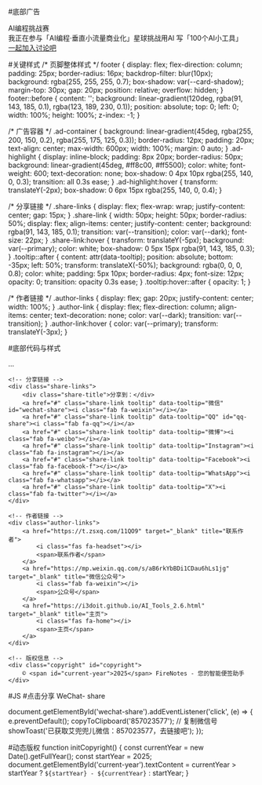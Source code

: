 #底部广告
<div class="ad-container">
    <div class="ad-title">AI编程挑战赛</div>
    <div class="ad-content">
        我正在参与「AI编程·垂直小流量商业化」星球挑战用AI 写「100个AI小工具」
        <br>
        <a href="https://t.zsxq.com/yL7L8" class="ad-highlight">一起加入讨论吧</a>
    </div>
</div>

#关键样式
/* 页脚整体样式 */
footer {
    display: flex;
    flex-direction: column;
    padding: 25px;
    border-radius: 16px;
    backdrop-filter: blur(10px);
    background: rgba(255, 255, 255, 0.7);
    box-shadow: var(--card-shadow);
    margin-top: 30px;
    gap: 20px;
    position: relative;
    overflow: hidden;
}
footer::before {
    content: '';
    background: linear-gradient(120deg, rgba(91, 143, 185, 0.1), rgba(123, 189, 230, 0.1));
    position: absolute;
    top: 0;
    left: 0;
    width: 100%;
    height: 100%;
    z-index: -1;
}

/* 广告容器 */
.ad-container {
    background: linear-gradient(45deg, rgba(255, 200, 150, 0.2), rgba(255, 175, 125, 0.3));
    border-radius: 12px;
    padding: 20px;
    text-align: center;
    max-width: 600px;
    width: 100%;
    margin: 0 auto;
}
.ad-highlight {
    display: inline-block;
    padding: 8px 20px;
    border-radius: 50px;
    background: linear-gradient(45deg, #ff8c00, #ff5500);
    color: white;
    font-weight: 600;
    text-decoration: none;
    box-shadow: 0 4px 10px rgba(255, 140, 0, 0.3);
    transition: all 0.3s ease;
}
.ad-highlight:hover {
    transform: translateY(-2px);
    box-shadow: 0 6px 15px rgba(255, 140, 0, 0.4);
}

/* 分享链接 */
.share-links {
    display: flex;
    flex-wrap: wrap;
    justify-content: center;
    gap: 15px;
}
.share-link {
    width: 50px;
    height: 50px;
    border-radius: 50%;
    display: flex;
    align-items: center;
    justify-content: center;
    background: rgba(91, 143, 185, 0.1);
    transition: var(--transition);
    color: var(--dark);
    font-size: 22px;
}
.share-link:hover {
    transform: translateY(-5px);
    background: var(--primary);
    color: white;
    box-shadow: 0 5px 15px rgba(91, 143, 185, 0.3);
}
.tooltip::after {
    content: attr(data-tooltip);
    position: absolute;
    bottom: -35px;
    left: 50%;
    transform: translateX(-50%);
    background: rgba(0, 0, 0, 0.8);
    color: white;
    padding: 5px 10px;
    border-radius: 4px;
    font-size: 12px;
    opacity: 0;
    transition: opacity 0.3s ease;
}
.tooltip:hover::after {
    opacity: 1;
}

/* 作者链接 */
.author-links {
    display: flex;
    gap: 20px;
    justify-content: center;
    width: 100%;
}
.author-link {
    display: flex;
    flex-direction: column;
    align-items: center;
    text-decoration: none;
    color: var(--dark);
    transition: var(--transition);
}
.author-link:hover {
    color: var(--primary);
    transform: translateY(-3px);
}


#底部代码与样式
<footer>
    <!-- 广告容器（上述广告文案） -->
    <div class="ad-container">...</div>

    <!-- 分享链接 -->
    <div class="share-links">
        <div class="share-title">分享到：</div>
        <a href="#" class="share-link tooltip" data-tooltip="微信" id="wechat-share"><i class="fab fa-weixin"></i></a>
        <a href="#" class="share-link tooltip" data-tooltip="QQ" id="qq-share"><i class="fab fa-qq"></i></a>
        <a href="#" class="share-link tooltip" data-tooltip="微博"><i class="fab fa-weibo"></i></a>
        <a href="#" class="share-link tooltip" data-tooltip="Instagram"><i class="fab fa-instagram"></i></a>
        <a href="#" class="share-link tooltip" data-tooltip="Facebook"><i class="fab fa-facebook-f"></i></a>
        <a href="#" class="share-link tooltip" data-tooltip="WhatsApp"><i class="fab fa-whatsapp"></i></a>
        <a href="#" class="share-link tooltip" data-tooltip="X"><i class="fab fa-twitter"></i></a>
    </div>

    <!-- 作者链接 -->
    <div class="author-links">
        <a href="https://t.zsxq.com/11QO9" target="_blank" title="联系作者">
            <i class="fas fa-headset"></i>
            <span>联系作者</span>
        </a>
        <a href="https://mp.weixin.qq.com/s/aB6rkYbBDi1CDau6hLs1jg" target="_blank" title="微信公众号">
            <i class="fab fa-weixin"></i>
            <span>公众号</span>
        </a>
        <a href="https://i3doit.github.io/AI_Tools_2.6.html" target="_blank" title="主页">
            <i class="fas fa-home"></i>
            <span>主页</span>
        </a>
    </div>

    <!-- 版权信息 -->
    <div class="copyright" id="copyright">
        © <span id="current-year">2025</span> FireNotes - 您的智能便签助手
    </div>
</footer>

#JS
#点击分享 WeChat- share

document.getElementById('wechat-share').addEventListener('click', (e) => {
    e.preventDefault();
    copyToClipboard('857023577'); // 复制微信号
    showToast('已获取艾兜兜儿微信：857023577，去链接吧');
});

#动态版权
function initCopyright() {
    const currentYear = new Date().getFullYear();
    const startYear = 2025;
    document.getElementById('current-year').textContent = 
        currentYear > startYear ? `${startYear} - ${currentYear}` : startYear;
}



